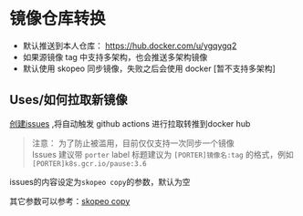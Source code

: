 # 镜像仓库转换

- 默认推送到本人仓库： https://hub.docker.com/u/ygqygq2
- 如果源镜像 tag 中支持多架构，也会推送多架构镜像
- 默认使用 skopeo 同步镜像，失败之后会使用 docker [暂不支持多架构]

Uses/如何拉取新镜像
-------
[创建issues](https://github.com/ygqygq2/docker-image-mirror/issues/new?assignees=&labels=porter&template=image-porter.md&title=%5BPORTER%5D) ,将自动触发 github actions 进行拉取转推到docker hub

>注意：
>为了防止被滥用，目前仅仅支持一次同步一个镜像    
>Issues 建议带 `porter` label 
>标题建议为 `[PORTER]镜像名:tag` 的格式，例如`[PORTER]k8s.gcr.io/pause:3.6`    

issues的内容设定为`skopeo copy`的参数，默认为空

其它参数可以参考：[skopeo copy](https://github.com/containers/skopeo/blob/main/docs/skopeo-copy.1.md)
